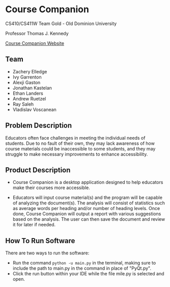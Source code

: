 # Course Companion

CS410/CS411W Team Gold - Old Dominion University

Professor Thomas J. Kennedy

[Course Companion Website](https://ethanlanders.github.io/TeamGoldCS411W/)

## Team
* Zachery Elledge
* Ivy Garrenton
* Alexji Gaston
* Jonathan Kastelan
* Ethan Landers
* Andrew Ruetzel
* Ray Saleh
* Vladislav Voscanean

## Problem Description
Educators often face challenges in meeting the individual needs of students. Due to no fault of their own, they may lack awareness of how course materials could be inaccessible to some students, and they may struggle to make necessary improvements to enhance accessibility.

## Product Description
* Course Companion is a desktop application designed to help educators make their courses more accessible.

* Educators will input course material(s) and the program will be capable of analyzing the document(s). The analysis will consist of statistics such as average words per heading and/or number of heading levels. Once done, Course Companion will output a report with various suggestions based on the analysis. The user can then save the document and review it for later if needed.

## How To Run Software
There are two ways to run the software:
* Run the command `python -u main.py` in the terminal, making sure to include the path to main.py in the command in place of "PyQt.py".
* Click the run button within your IDE while the file mile.py is selected and open.